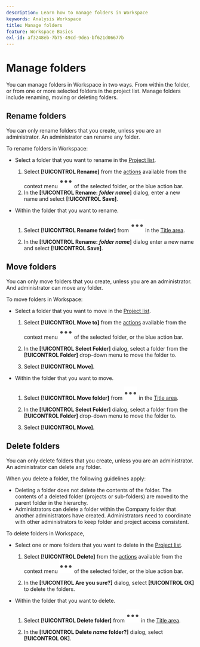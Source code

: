 ```yaml
---
description: Learn how to manage folders in Workspace
keywords: Analysis Workspace
title: Manage folders
feature: Workspace Basics
exl-id: af3248eb-7b75-49cd-9dea-bf621d06677b
---
```

# Manage folders

You can manage folders in Workspace in two ways. From within the folder, or from one or more selected folders in the project list. Manage folders include renaming, moving or deleting folders.

## Rename folders

You can only rename folders that you create, unless you are an administrator. An administrator can rename any folder.

To rename folders in Workspace:

* Select a folder that you want to rename in the [Project list](/help/analyze/analysis-workspace/build-workspace-project/freeform-overview.md#project-list).

  1. Select **[!UICONTROL Rename]** from the [actions](/help/analyze/analysis-workspace/build-workspace-project/freeform-overview.md#actions) available from the context menu ![More](/help/assets/icons/More.svg) of the selected folder, or the blue action bar.
  1. In the **[!UICONTROL Rename: *folder name*]** dialog, enter a new name and select **[!UICONTROL Save]**.

* Within the folder that you want to rename.
  
  1. Select **[!UICONTROL Rename folder]** from ![More](/help/assets/icons/More.svg) in the [Title area](/help/analyze/analysis-workspace/build-workspace-project/freeform-overview.md#title-area).

  1. In the **[!UICONTROL Rename: *folder name*]** dialog enter a new name and select **[!UICONTROL Save]**.


## Move folders

You can only move folders that you create, unless you are an administrator. And administrator can move any folder.

To move folders in Workspace:

* Select a folder that you want to move in the [Project list](/help/analyze/analysis-workspace/build-workspace-project/freeform-overview.md#project-list).

  1. Select **[!UICONTROL Move to]** from the [actions](/help/analyze/analysis-workspace/build-workspace-project/freeform-overview.md#actions) available from the context menu ![More](/help/assets/icons/More.svg) of the selected folder, or the blue action bar.
  1. In the **[!UICONTROL Select Folder]** dialog, select a folder from the **[!UICONTROL Folder]** drop-down menu to move the folder to.

  1. Select **[!UICONTROL Move]**.

* Within the folder that you want to move.

  1. Select **[!UICONTROL Move folder]** from ![More](/help/assets/icons/More.svg) in the [Title area](/help/analyze/analysis-workspace/build-workspace-project/freeform-overview.md#title-area).

  1. In the **[!UICONTROL Select Folder]** dialog, select a folder from the **[!UICONTROL Folder]** drop-down menu to move the folder to.

  1. Select **[!UICONTROL Move]**.


## Delete folders 

You can only delete folders that you create, unless you are an administrator. An administrator can delete any folder.

When you delete a folder, the following guidelines apply:

* Deleting a folder does not delete the contents of the folder. The contents of a deleted folder (projects or sub-folders) are moved to the parent folder in the hierarchy.
* Administrators can delete a folder within the Company folder that another administrators have created. Administrators need to coordinate with other administrators to keep folder and project access consistent.

To delete folders in Workspace, 

* Select one or more folders that you want to delete in the [Project list](/help/analyze/analysis-workspace/build-workspace-project/freeform-overview.md#project-list).

  1. Select **[!UICONTROL Delete]** from the [actions](/help/analyze/analysis-workspace/build-workspace-project/freeform-overview.md#actions) available from the context menu ![More](/help/assets/icons/More.svg) of the selected folder, or the blue action bar.

  1. In the **[!UICONTROL Are you sure?]** dialog, select **[!UICONTROL OK]** to delete the folders.

* Within the folder that you want to delete. 
     
  1. Select **[!UICONTROL Delete folder]** from ![More](/help/assets/icons/More.svg) in the [Title area](/help/analyze/analysis-workspace/build-workspace-project/freeform-overview.md#title-area).

  1. In the **[!UICONTROL Delete *name* folder?]** dialog, select **[!UICONTROL OK]**.
  

<!-- 
# Delete Folders 

You can delete folders that you create.

**Guidelines**

*  Deleting a folder does not delete the contents of the folder. The contents of a deleted folder (projects or sub-folders) are moved to the immediate folder above in the folder hierarchy.
*  Admins can delete a folder within the Company folder that another admin created. Admins may need to coordinate with other Admins to keep folder and project access consistent. See [About Folders in Analytics](/help/analyze/analysis-workspace/build-workspace-project/workspace-folders/about-folders.md)

To delete a folder

1.  Click the **…** ellipsis icon in the top-right.

    ![](/help/analyze/analysis-workspace/build-workspace-project/assets/select-delete-folder.png)
 
2.  Select **Delete folder**.
 
    A confirmation notification indicates that the folder was deleted.

    ![](/help/analyze/analysis-workspace/build-workspace-project/assets/deleted-folder.png)
